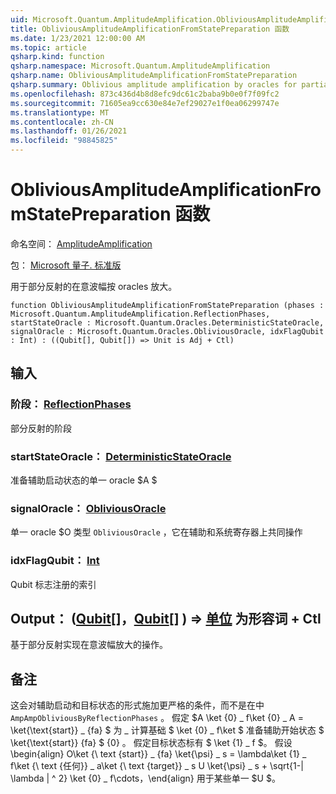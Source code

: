 ```yaml
---
uid: Microsoft.Quantum.AmplitudeAmplification.ObliviousAmplitudeAmplificationFromStatePreparation
title: ObliviousAmplitudeAmplificationFromStatePreparation 函数
ms.date: 1/23/2021 12:00:00 AM
ms.topic: article
qsharp.kind: function
qsharp.namespace: Microsoft.Quantum.AmplitudeAmplification
qsharp.name: ObliviousAmplitudeAmplificationFromStatePreparation
qsharp.summary: Oblivious amplitude amplification by oracles for partial reflections.
ms.openlocfilehash: 873c436d4b8d8efc9dc61c2baba9b0e0f7f09fc2
ms.sourcegitcommit: 71605ea9cc630e84e7ef29027e1f0ea06299747e
ms.translationtype: MT
ms.contentlocale: zh-CN
ms.lasthandoff: 01/26/2021
ms.locfileid: "98845825"
---
```

# <a name="obliviousamplitudeamplificationfromstatepreparation-function"></a>ObliviousAmplitudeAmplificationFromStatePreparation 函数

命名空间： [AmplitudeAmplification](xref:Microsoft.Quantum.AmplitudeAmplification)

包： [Microsoft 量子. 标准版](https://nuget.org/packages/Microsoft.Quantum.Standard)


用于部分反射的在意波幅按 oracles 放大。

```qsharp
function ObliviousAmplitudeAmplificationFromStatePreparation (phases : Microsoft.Quantum.AmplitudeAmplification.ReflectionPhases, startStateOracle : Microsoft.Quantum.Oracles.DeterministicStateOracle, signalOracle : Microsoft.Quantum.Oracles.ObliviousOracle, idxFlagQubit : Int) : ((Qubit[], Qubit[]) => Unit is Adj + Ctl)
```


## <a name="input"></a>输入

### <a name="phases--reflectionphases"></a>阶段： [ReflectionPhases](xref:Microsoft.Quantum.AmplitudeAmplification.ReflectionPhases)

部分反射的阶段


### <a name="startstateoracle--deterministicstateoracle"></a>startStateOracle： [DeterministicStateOracle](xref:Microsoft.Quantum.Oracles.DeterministicStateOracle)

准备辅助启动状态的单一 oracle $A $


### <a name="signaloracle--obliviousoracle"></a>signalOracle： [ObliviousOracle](xref:Microsoft.Quantum.Oracles.ObliviousOracle)

单一 oracle $O 类型 `ObliviousOracle` ，它在辅助和系统寄存器上共同操作


### <a name="idxflagqubit--int"></a>idxFlagQubit： [Int](xref:microsoft.quantum.lang-ref.int)

Qubit 标志注册的索引



## <a name="output--qubitqubit--unit--is-adj--ctl"></a>Output： ([Qubit](xref:microsoft.quantum.lang-ref.qubit)[]，[Qubit](xref:microsoft.quantum.lang-ref.qubit)[] ) => [单位](xref:microsoft.quantum.lang-ref.unit)  为形容词 + Ctl

基于部分反射实现在意波幅放大的操作。

## <a name="remarks"></a>备注

这会对辅助启动和目标状态的形式施加更严格的条件，而不是在中 `AmpAmpObliviousByReflectionPhases` 。
假定 $A \ket {0} \_ f\ket {0} \_ A = \ket{\text{start}} \_ {fa} $ 为 \_ 计算基础 $ \ket {0} \_ f\ket $ 准备辅助开始状态 $ \ket{\text{start}} {fa} $ {0} 。
假定目标状态标有 $ \ket {1} \_ f $。
假设 \begin{align} O\ket {\ text {start}} \_ {fa} \ket{\psi} \_ s = \lambda\ket {1} \_ f\ket {\ text {任何}} \_ a\ket {\ text {target}} \_ s U \ket{\psi} \_ s + \sqrt{1-| \lambda | ^ 2} \ket {0} \_ f\cdots，\end{align} 用于某些单一 $U $。